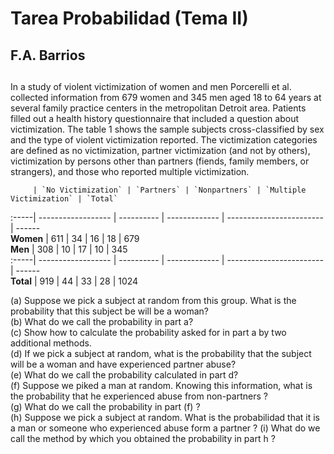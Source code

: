 # Tarea Probabilidad (Tema II)
## F.A. Barrios
## 
In a study of violent victimization of women and men Porcerelli et al. collected information from 679 women and 345 men aged 18 to 64 
years at several family practice centers in the metropolitan Detroit area. Patients filled out a health history questionnaire that 
included a question about victimization. The table 1 shows the sample subjects cross-classified by sex and the type of violent 
victimization reported. The victimization categories are defined as no victimization, partner victimization (and not by others), 
victimization by persons other than partners (fiends, family members, or strangers), and those who reported multiple victimization.  

         | `No Victimization` | `Partners` | `Nonpartners` | `Multiple Victimization` | `Total`  
   :-----| ------------------ | ---------- | ------------- | ------------------------ | ------  
  **Women** | 611 | 34 | 16 | 18 | 679  
  **Men** | 308 | 10 | 17 | 10 | 345  
   :-----| ------------------ | ---------- | ------------- | ------------------------ | ------  
  **Total** | 919 | 44 | 33 | 28 | 1024  

(a) Suppose we pick a subject at random from this group. What is the probability that this subject be will be a woman?  
(b) What do we call the probability in part a?  
(c) Show how to calculate the probability asked for in part a by two additional methods.  
(d) If we pick a subject at random, what is the probability that the subject will be a woman and have experienced partner abuse?  
(e) What do we call the probability calculated in part d?  
(f) Suppose we piked a man at random. Knowing this information, what is the probability that he experienced abuse from non-partners ?  
(g) What do we call the probability in part (f) ?  
(h) Suppose we pick a subject at random. What is the probabilidad that it is a man or someone who experienced abuse form a partner ?
(i) What do we call the method by which you obtained the probability in part h ?  
